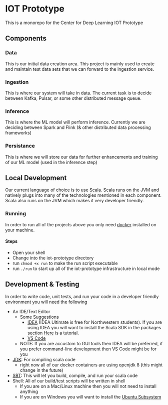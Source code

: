 # IOT Prototype
This is a monorepo for the Center for Deep Learning IOT Prototype

## Components

### Data
This is our initial data creation area. This project is mainly used to create and maintain test data sets that we can forward to the ingestion service.
### Ingestion
This is where our system will take in data. The current task is to decide between Kafka, Pulsar, or some other distributed message queue. 

### Inference
This is where the ML model will perform inference. Currently we are deciding between Spark and Flink (& other distributed data processing frameworks)

### Persistance
This is where we will store our data for further enhancements and training of our ML model (used in the inference step)

## Local Development
Our current language of choice is to use [Scala](https://www.scala-lang.org/). Scala runs on the JVM and natively plugs into many of the technologies mentioned in each component. Scala also runs on the JVM which makes it very developer friendly. 

### Running
In order to run all of the projects above you only need [docker](https://www.docker.com/) installed on your machine.

#### Steps

- Open your shell
- Change into the iot-prototype directory
- run `chmod +x run` to make the run script executable
- run `./run` to start up all of the iot-prototype infrastructure in local mode
    
## Development & Testing
In order to write code, unit tests, and run your code in a developer friendly environment you will need the following

- An IDE/Text Editor
    - Some Suggestions
        - [IDEA](https://www.jetbrains.com/idea/) (IDEA Ultimate is free for Northwestern students). If you are using IDEA you will want to install the Scala SDK in the packages section [Here](https://docs.scala-lang.org/getting-started/intellij-track/getting-started-with-scala-in-intellij.html) is a tutorial.
        - [VS Code](https://code.visualstudio.com/)
    - NOTE: If you are accustom to GUI tools then IDEA will be preferred, if you prefer command-line development then VS Code might be for you
- [JDK](https://openjdk.java.net/): For compiling scala code
    - right now all of our docker containers are using openjdk 8 (this might change in the future)
- [SBT](https://www.scala-sbt.org/): This will let you build, compile, and run your scala code
- Shell: All of our build/test scripts will be written in shell
    - If you are on a Mac/Linux machine then you will not need to install anything
    - If you are on Windows you will want to install the [Ubuntu Subsystem](https://ubuntu.com/tutorials/tutorial-ubuntu-on-windows#1-overview)